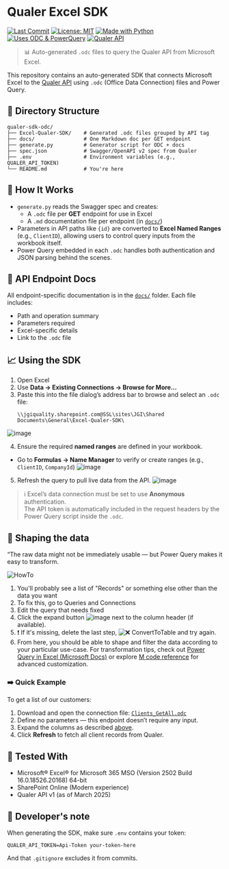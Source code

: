 # Qualer Excel SDK

[![Last Commit](https://img.shields.io/github/last-commit/Johnson-Gage-Inspection-Inc/qualer-sdk-odc)](https://github.com/Johnson-Gage-Inspection-Inc/qualer-sdk-odc/commits/main)
[![License: MIT](https://img.shields.io/badge/license-MIT-blue.svg)](LICENSE)
[![Made with Python](https://img.shields.io/badge/Made%20with-Python-3776AB?logo=python&logoColor=white)](https://www.python.org/)
[![Uses ODC & PowerQuery](https://img.shields.io/badge/Excel-.odc%20%2B%20PowerQuery-brightgreen)](#)
[![Qualer API](https://img.shields.io/badge/Qualer%20API-v1-orange)](https://jgiquality.qualer.com/swagger/ui/index)

> 📊 Auto-generated `.odc` files to query the Qualer API from Microsoft Excel.

This repository contains an auto-generated SDK that connects Microsoft Excel to the [Qualer API](https://jgiquality.qualer.com) using `.odc` (Office Data Connection) files and Power Query.

## 📂 Directory Structure

```
qualer-sdk-odc/
├── Excel-Qualer-SDK/    # Generated .odc files grouped by API tag
├── docs/                # One Markdown doc per GET endpoint
├── generate.py          # Generator script for ODC + docs
├── spec.json            # Swagger/OpenAPI v2 spec from Qualer
├── .env                 # Environment variables (e.g., QUALER_API_TOKEN)
└── README.md            # You're here
```

## 🔧 How It Works

- `generate.py` reads the Swagger spec and creates:
  - A `.odc` file per **GET** endpoint for use in Excel
  - A `.md` documentation file per endpoint (in [`docs/`](./docs/README.md))
- Parameters in API paths like `{id}` are converted to **Excel Named Ranges** (e.g., `ClientID`), allowing users to control query inputs from the workbook itself.
- Power Query embedded in each `.odc` handles both authentication and JSON parsing behind the scenes.

## 📑 API Endpoint Docs

All endpoint-specific documentation is in the [`docs/`](./docs/README.md) folder. Each file includes:
- Path and operation summary
- Parameters required
- Excel-specific details
- Link to the `.odc` file

## 📈 Using the SDK

1. Open Excel
2. Use **Data → Existing Connections → Browse for More...**
3. Paste this into the file dialog’s address bar to browse and select an  `.odc` file:
   ```
   \\jgiquality.sharepoint.com@SSL\sites\JGI\Shared Documents\General\Excel-Qualer-SDK\
   ```
![image](https://github.com/user-attachments/assets/e536b959-8e1d-4fa3-a34e-058a9baf2f8f)

4. Ensure the required **named ranges** are defined in your workbook.
  - Go to **Formulas → Name Manager** to verify or create ranges (e.g., `ClientID`, `CompanyId`)
    ![image](https://github.com/user-attachments/assets/b0ae65a3-eac9-4e63-a6f3-3eff3e0f3813)
5. Refresh the query to pull live data from the API.
  ![image](https://github.com/user-attachments/assets/ee83bb7a-b0de-4a65-8b80-7188930fac71)

> ℹ️ Excel’s data connection must be set to use **Anonymous** authentication.  
> The API token is automatically included in the request headers by the Power Query script inside the `.odc`.

## 🔄 Shaping the data

“The raw data might not be immediately usable — but Power Query makes it easy to transform.

![HowTo](https://github.com/user-attachments/assets/64bdc174-0a84-4439-8610-969b7161cb7e)

1. You'll probably see a list of "Records" or something else other than the data you want
2. To fix this, go to Queries and Connections
3. Edit the query that needs fixed
4. Click the expand button ![image](https://github.com/user-attachments/assets/265f49b9-9679-425d-a1c8-02d387a67871) next to the column header (if available).
5. ❗ If it's missing, delete the last step, ![❌ ConvertToTable](https://github.com/user-attachments/assets/14282043-48e2-4ded-96bc-56c30c189180) and try again.
6. From here, you should be able to shape and filter the data according to your particular use-case. For transformation tips, check out [Power Query in Excel (Microsoft Docs)](https://learn.microsoft.com/en-us/power-query/) or explore [M code reference](https://learn.microsoft.com/powerquery-m/) for advanced customization.

### ➡️ Quick Example

To get a list of our customers:

1. Download and open the connection file: [`Clients_GetAll.odc`](https://github.com/Johnson-Gage-Inspection-Inc/qualer-sdk-odc/blob/main/Excel-Qualer-SDK/Clients/Clients_GetAll.odc)
2. Define no parameters — this endpoint doesn’t require any input.
3. Expand the columns as described [above](#shaping-the-data).
4. Click **Refresh** to fetch all client records from Qualer.

## 🧪 Tested With

- Microsoft® Excel® for Microsoft 365 MSO (Version 2502 Build 16.0.18526.20168) 64-bit 
- SharePoint Online (Modern experience)
- Qualer API v1 (as of March 2025)

## 🔐 Developer's note

When generating the SDK, make sure `.env` contains your token:
```
QUALER_API_TOKEN=Api-Token your-token-here
```
And that `.gitignore` excludes it from commits.

